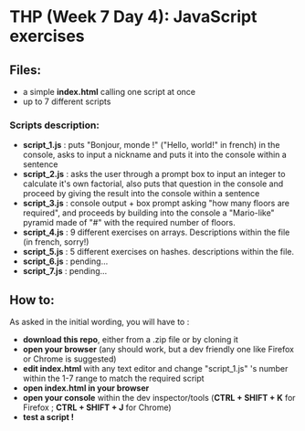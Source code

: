 # THP (Week 7 Day 4): JavaScript exercises

## Files:
- a simple **index.html** calling one script at once
- up to 7 different scripts 

### Scripts description:
- **script_1.js** : puts "Bonjour, monde !" ("Hello, world!" in french) in the console, asks to input a nickname and puts it into the console within a sentence
- **script_2.js** : asks the user through a prompt box to input an integer to calculate it's own factorial, also puts that question in the console and proceed by giving the result into the console within a sentence
- **script_3.js** : console output + box prompt asking "how many floors are required", and proceeds by building into the console a "Mario-like" pyramid made of "#" with the required number of floors.
- **script_4.js** : 9 different  exercises on arrays. Descriptions within the file (in french, sorry!)
- **script_5.js** : 5 different exercises on hashes. descriptions within the file.
- **script_6.js** : pending...
- **script_7.js** : pending...

## How to:

As asked in the initial wording, you will have to :
- **download this repo**, either from a .zip file or by cloning it
- **open your browser** (any should work, but a dev friendly one like Firefox or Chrome is suggested)
- **edit index.html** with any text editor and change "script_1.js" 's number within the 1-7 range to match the required script 
- **open index.html in your browser**
- **open your console** within the dev inspector/tools (**CTRL + SHIFT + K** for Firefox ; **CTRL + SHIFT + J** for Chrome)
- **test a script !**